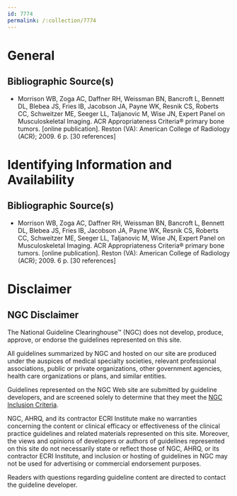 ```yaml
---
id: 7774
permalink: /:collection/7774
---
```


# General

## Bibliographic Source(s)

- Morrison WB, Zoga AC, Daffner RH, Weissman BN, Bancroft L, Bennett DL, Blebea JS, Fries IB, Jacobson JA, Payne WK, Resnik CS, Roberts CC, Schweitzer ME, Seeger LL, Taljanovic M, Wise JN, Expert Panel on Musculoskeletal Imaging. ACR Appropriateness Criteria® primary bone tumors. [online publication]. Reston (VA): American College of Radiology (ACR); 2009. 6 p. [30 references]

# Identifying Information and Availability

## Bibliographic Source(s)

- Morrison WB, Zoga AC, Daffner RH, Weissman BN, Bancroft L, Bennett DL, Blebea JS, Fries IB, Jacobson JA, Payne WK, Resnik CS, Roberts CC, Schweitzer ME, Seeger LL, Taljanovic M, Wise JN, Expert Panel on Musculoskeletal Imaging. ACR Appropriateness Criteria® primary bone tumors. [online publication]. Reston (VA): American College of Radiology (ACR); 2009. 6 p. [30 references]

# Disclaimer

## NGC Disclaimer

The National Guideline Clearinghouse™ (NGC) does not develop, produce, approve, or endorse the guidelines represented on this site.

All guidelines summarized by NGC and hosted on our site are produced under the auspices of medical specialty societies, relevant professional associations, public or private organizations, other government agencies, health care organizations or plans, and similar entities.

Guidelines represented on the NGC Web site are submitted by guideline developers, and are screened solely to determine that they meet the [NGC Inclusion Criteria](/help-and-about/summaries/inclusion-criteria).

NGC, AHRQ, and its contractor ECRI Institute make no warranties concerning the content or clinical efficacy or effectiveness of the clinical practice guidelines and related materials represented on this site. Moreover, the views and opinions of developers or authors of guidelines represented on this site do not necessarily state or reflect those of NGC, AHRQ, or its contractor ECRI Institute, and inclusion or hosting of guidelines in NGC may not be used for advertising or commercial endorsement purposes.

Readers with questions regarding guideline content are directed to contact the guideline developer.

